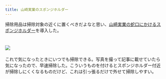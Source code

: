 ```yaml
---
title: 山崎実業のスポンジホルダー
---
```

掃除用品は掃除対象の近くに置くべきだよなと思い、[山崎実業の蛇口にかけるスポンジホルダー](https://www.amazon.co.jp/dp/B07MM4GC6P)を導入した。

![](https://lh3.googleusercontent.com/BC4cOz_uvJzUIhT50r0hn9iO0eswcrNdGFmx4o1Ep6MVbse1grXaCXRDeOgX3S9j6CjPJjheCCSTBPf34va7TeiNJUauQCZR6r8VOxQSIAesNRSatdGAD-RKbMYbLApkH7KCetHbIKjGPtA0SYkuVECg4emmk9JjssfciyQ4bKFpXrL5SXWTJJuYsLgj)
===================================================================================================================================================================================================================================

これで気になったときにいつでも掃除できる。写真を撮って記事に載せていたら気になったので、早速掃除した。こういうものを付けるとスポンジホルダー付近が掃除しにくくなるものだけど、これは引っ張るだけで外せて掃除しやすい。
